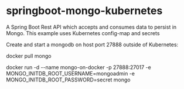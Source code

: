 # springboot-mongo-kubernetes
A Spring Boot Rest API which accepts and consumes data to persist in Mongo. This example uses Kubernetes config-map and secrets 

Create and start a mongodb on host port 27888 outside of Kubernetes:

docker pull mongo

docker run -d  --name mongo-on-docker  -p 27888:27017 -e MONGO_INITDB_ROOT_USERNAME=mongoadmin -e MONGO_INITDB_ROOT_PASSWORD=secret mongo

